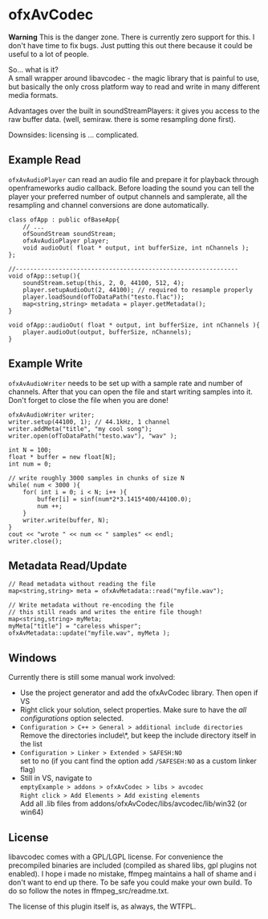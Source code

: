 ofxAvCodec
===


**Warning**  This is the danger zone. There is currently zero support for this. I don't have time to fix bugs. Just putting this out there because it could be useful to a lot of people. 

So... what is it? <br>
A small wrapper around libavcodec - the magic library that is painful to use, but basically the only cross platform way to read and write in many different media formats. 

Advantages over the built in soundStreamPlayers: it gives you access to the raw buffer data. (well, semiraw. there is some resampling done first). 

Downsides: licensing is ... complicated. 


Example Read
---


`ofxAvAudioPlayer` can read an audio file and prepare it for playback through openframeworks audio callback. Before loading the sound you can tell the player your preferred number of output channels and samplerate, all the resampling and channel conversions are done automatically. 

	class ofApp : public ofBaseApp{
		// ...
		ofSoundStream soundStream;
		ofxAvAudioPlayer player;
		void audioOut( float * output, int bufferSize, int nChannels );
	};
	
	//--------------------------------------------------------------
	void ofApp::setup(){
		soundStream.setup(this, 2, 0, 44100, 512, 4);
		player.setupAudioOut(2, 44100); // required to resample properly
		player.loadSound(ofToDataPath("testo.flac"));
		map<string,string> metadata = player.getMetadata(); 
	}

	void ofApp::audioOut( float * output, int bufferSize, int nChannels ){
		player.audioOut(output, bufferSize, nChannels); 
	}


Example Write
---
`ofxAvAudioWriter` needs to be set up with a sample rate and number of channels. After that you can open the file and start writing samples into it. Don't forget to close the file when you are done! 

	ofxAvAudioWriter writer;
	writer.setup(44100, 1); // 44.1kHz, 1 channel
	writer.addMeta("title", "my cool song"); 
	writer.open(ofToDataPath("testo.wav"), "wav" );
	
	int N = 100;
	float * buffer = new float[N];
	int num = 0;
	
	// write roughly 3000 samples in chunks of size N
	while( num < 3000 ){
		for( int i = 0; i < N; i++ ){
			buffer[i] = sinf(num*2*3.1415*400/44100.0);
			num ++;
		}
		writer.write(buffer, N);
	}
	cout << "wrote " << num << " samples" << endl;
	writer.close();


Metadata Read/Update
---


	// Read metadata without reading the file
	map<string,string> meta = ofxAvMetadata::read("myfile.wav"); 
	
	// Write metadata without re-encoding the file 
	// this still reads and writes the entire file though! 
	map<string,string> myMeta; 
	myMeta["title"] = "careless whisper"; 
	ofxAvMetadata::update("myfile.wav", myMeta ); 

Windows
---

Currently there is still some manual work involved: 

* Use the project generator and add the ofxAvCodec library. Then open if VS
* Right click your solution, select properties. Make sure to have the *all configurations* option selected. 
* `Configuration > C++ > General > additional include directories`<br>
  Remove the directories include\\*, but keep the include directory itself in the list
* `Configuration > Linker > Extended > SAFESH:NO`<br>
  set to no (if you cant find the option add `/SAFESEH:NO` as a custom linker flag)
* Still in VS, navigate to <br>
  `emptyExample > addons > ofxAvCodec > libs > avcodec`<br>
  `Right click > Add Elements > Add existing elements` <br>
  Add all .lib files from addons/ofxAvCodec/libs/avcodec/lib/win32 (or win64)


License
---
libavcodec comes with a GPL/LGPL license. For convenience the precompiled binaries are included (compiled as shared libs, gpl plugins not enabled). I hope i made no mistake, ffmpeg maintains a hall of shame and i don't want to end up there. To be safe you could make your own build. To do so follow the notes in ffmpeg_src/readme.txt. 


The license of this plugin itself is, as always, the WTFPL. 